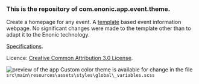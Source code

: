 ### This is the repository of com.enonic.app.event.theme.

Create a homepage for any event. A [template](https://themefisher.com/products/eventre-event-conference-website-template/) based event information webpage. No significant changes were made to the template other than to adapt it to the Enonic technology.

[Specifications](https://docs.google.com/document/d/1BYlj6XnQ9CNhgloIb36ump8tsKNouTdtBem6UQ0VRes/edit#).

Licence: [Creative Common Attribution 3.0 License](https://themefisher.com/license/).

![preview of the app](https://user-images.githubusercontent.com/4059636/65243551-cd1cdf00-dae8-11e9-8c5b-47f641ab95ff.PNG)
Custom color theme is available for change in the file `src\main\resources\assets\styles\global\_variables.scss`
